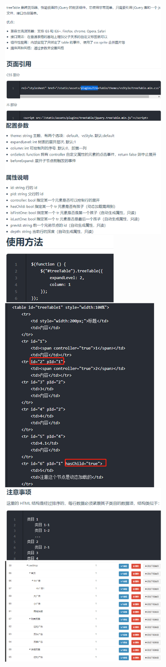 ![](pics/jQueryTreeTable01.png)
![](pics/jQueryTreeTable02.png)
![](pics/jQueryTreeTable03.png)
![](pics/jQueryTreeTable04.png)
![](pics/jQueryTreeTable05.png)
![](pics/jQueryTreeTable06.png)